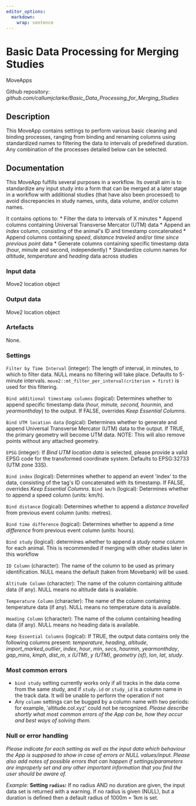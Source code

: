 ```yaml
---
editor_options: 
  markdown: 
    wrap: sentence
---
```


# Basic Data Processing for Merging Studies

MoveApps

Github repository: *github.com/callumjclarke/Basic_Data_Processing_for_Merging_Studies*

## Description

This MoveApp contains settings to perform various basic cleaning and binding processes, ranging from binding and renaming columns using standardized names to filtering the data to intervals of predefined duration.
Any combination of the processes detailed below can be selected.

## Documentation

This MoveApp fulfills several purposes in a workflow.
Its overall aim is to standardize any input study into a form that can be merged at a later stage in a workflow with additional studies (that have also been processed) to avoid discrepancies in study names, units, data volume, and/or column names.

It contains options to: \* Filter the data to intervals of X minutes \* Append columns containing Universal Transverse Mercator (UTM) data \* Append an *index* column, consisting of the animal's ID and timestamp concatenated \* Append columns containing *speed*, *distance traveled* and/or *time since previous point* data \* Generate columns containing specific timestamp data (hour, minute and second, independently) \* Standardize column names for *altitude*, *temperature* and *heading* data across studies

### Input data

Move2 location object

### Output data

Move2 location object

### Artefacts

None.

### Settings

`Filter by Time Interval` (integer): The length of interval, in minutes, to which to filter data.
NULL means no filtering will take place.
Defaults to 5-minute intervals.
`move2::mt_filter_per_interval(criterion = first)` is used for this filtering.

`Bind additional timestamp columns` (logical): Determines whether to append specific timestamp data (*hour,* *minute,* *second,* *hourmin,* and *yearmonthday*) to the output.
If FALSE, overrides *Keep Essential Columns*.

`Bind UTM location data` (logical): Determines whether to generate and append Universal Transverse Mercator (UTM) data to the output.
If TRUE, the primary geometry will become UTM data.
NOTE: This will also remove points without any attached geometry.

`EPSG` (integer): If *Bind UTM location data* is selected, please provide a valid EPSG code for the transformed coordinate system.
Defaults to EPSG:32733 (UTM zone 33S).

`Bind index` (logical): Determines whether to append an event 'index' to the data, consisting of the tag's ID concatenated with its timestamp.
If FALSE, overrides *Keep Essential Columns*.
`Bind km/h` (logical): Determines whether to append a speed column (units: km/h).

`Bind distance` (logical): Determines whether to append a *distance travelled* from previous event column (units: metres).

`Bind time difference` (logical): Determines whether to append a *time difference* from previous event column (units: hours).

`Bind study` (logical): determines whether to append a *study name* column for each animal.
This is recommended if merging with other studies later in this workflow

`ID Column` (character): The name of the column to be used as primary identification.
NULL means the default (taken from Movebank) will be used.

`Altitude Column` (character): The name of the column containing altitude data (if any).
NULL means no altitude data is available.

`Temperature Column` (character): The name of the column containing temperature data (if any).
NULL means no temperature data is available.

`Heading Column` (character): The name of the column containing heading data (if any).
NULL means no heading data is available.

`Keep Essential Columns` (logical): If TRUE, the output data contains only the following columns present: *temperature*, *heading*, *altitude*, *import_marked_outlier*, *index*, *hour*, *min*, *secs*, *hourmin*, *yearmonthday*, *gap_mins*, *kmph*, *dist_m*, *x (UTM)*, *y (UTM)*, *geometry (sf)*, *lon*, *lat*, *study*.

### Most common errors

-   `bind study` setting currently works only if all tracks in the data come from the same study, and if `study.id` or `study_id` is a column name in the track data. It will be unable to perform the operation if not
-   Any `column` settings can be bugged by a column name with two periods: for example, 'altitude.col.xyz' could not be recognized. *Please describe shortly what most common errors of the App can be, how they occur and best ways of solving them.*

### Null or error handling

*Please indicate for each setting as well as the input data which behaviour the App is supposed to show in case of errors or NULL values/input. Please also add notes of possible errors that can happen if settings/parameters are improperly set and any other important information that you find the user should be aware of.*

*Example:* **Setting `radius`:** If no radius AND no duration are given, the input data set is returned with a warning.
If no radius is given (NULL), but a duration is defined then a default radius of 1000m = 1km is set.
